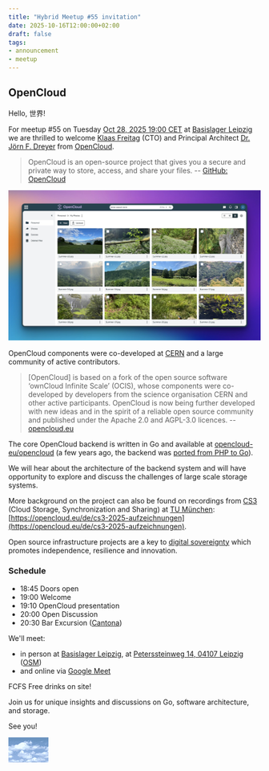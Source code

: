 ```yaml
---
title: "Hybrid Meetup #55 invitation"
date: 2025-10-16T12:00:00+02:00
draft: false
tags:
- announcement
- meetup
---
```


## OpenCloud

Hello, 世界!

For meetup #55 on Tuesday [Oct 28, 2025 19:00
CET](https://www.meetup.com/de-DE/leipzig-golang/events/305626267/) at
[Basislager Leipzig](https://basislager.co) we are thrilled to welcome [Klaas
Freitag](https://www.linkedin.com/in/klaasf/) (CTO) and Principal Architect
[Dr. Jörn F. Dreyer](https://www.xing.com/profile/Joern_Dreyer) from
[OpenCloud](https://opencloud.eu).

> OpenCloud is an open-source project that gives you a secure and private way
> to store, access, and share your files. -- [GitHub:
> OpenCloud](https://github.com/opencloud-eu)

![](/images/web-ui-gallery-view-optimized.jpg)

OpenCloud components were co-developed at [CERN](https://home.cern/) and a
large community of active contributors.

> [OpenCloud] is based on a fork of the open source software ‘ownCloud Infinite
> Scale’ (OCIS), whose components were co-developed by developers from the
> science organisation CERN and other active participants. OpenCloud is now
> being further developed with new ideas and in the spirit of a reliable open
> source community and published under the Apache 2.0 and AGPL-3.0 licences. -- [opencloud.eu](https://opencloud.eu/en/opencloud-community)

The core OpenCloud backend is written in Go and available at
[opencloud-eu/opencloud](https://github.com/opencloud-eu/opencloud) (a few
years ago, the backend was [ported from PHP to
Go](https://www.heise.de/news/Mehr-Tempo-mit-Go-statt-PHP-ownCloud-Infinite-Scale-ist-einsatzbereit-7364770.html)).

We will hear about the architecture of the backend system and will have
opportunity to explore and discuss the challenges of large scale storage
systems.

More background on the project can also be found on recordings from
[CS3](https://www.cs3community.org/) (Cloud Storage, Synchronization and
Sharing) at [TU
München](https://www.physik.lmu.de/en/latest-news/events-overview/event/cs3-2025-cloud-storage-synchronization-and-sharing.html):
[https://opencloud.eu/de/cs3-2025-aufzeichnungen](https://opencloud.eu/de/cs3-2025-aufzeichnungen).

Open source infrastructure projects are a key to [digital
sovereignty](https://policyreview.info/pdf/policyreview-2020-4-1532.pdf)
which promotes independence, resilience and innovation.

### Schedule

* 18:45 Doors open
* 19:00 Welcome
* 19:10 OpenCloud presentation
* 20:00 Open Discussion
* 20:30 Bar Excursion ([Cantona](https://www.google.com/search?q=cafe+cantona))

We'll meet:

* in person at [Basislager Leipzig](https://basislager.co), at [Peterssteinweg 14, 04107 Leipzig](https://maps.app.goo.gl/1fMkeDSPZ7Aauszh8) ([OSM](https://www.openstreetmap.org/node/3504864558))
* and online via [Google Meet](https://meet.google.com/adb-nibc-gcp)

FCFS Free drinks on site!

Join us for unique insights and discussions on Go, software architecture, and storage.

See you!

[![](/images/clouds.gif)](https://gifcities.org/search?q=cloud)


<!--

todo: outreach

https://www.linkedin.com/posts/martin-czygan-58348842_leipzig-llm-activity-7331246910868975616-WHZM?utm_source=share&utm_medium=member_desktop&rcm=ACoAAAj4ETMB_N_adYM-kQAUCeKn07XBMXgGGaE

-->
